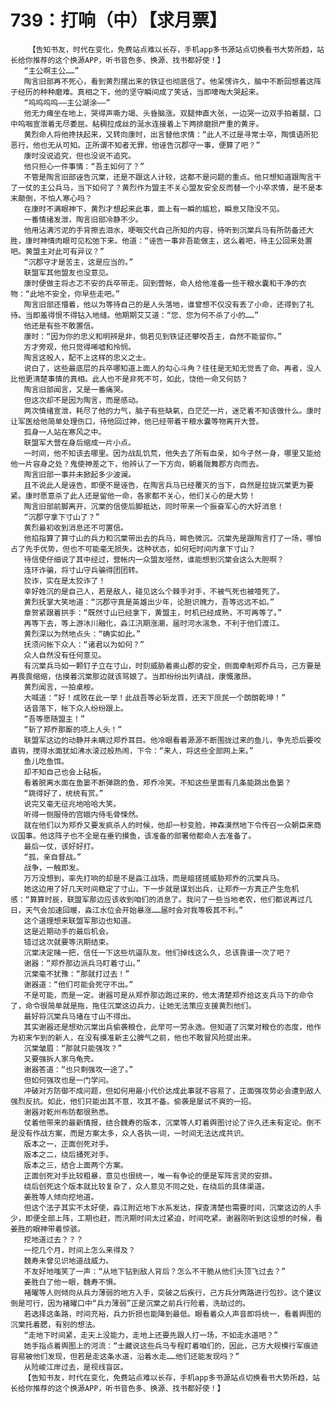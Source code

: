 # 739：打响（中）【求月票】
        【告知书友，时代在变化，免费站点难以长存，手机app多书源站点切换看书大势所趋，站长给你推荐的这个换源APP，听书音色多、换源、找书都好使！】
       “主公啊主公……”
       陶言旧部再不死心，看到黄烈摆出来的铁证也彻底信了。他呆愣许久，脑中不断回想着这阵子经历的种种磨难。真相之下，他的坚守瞬间成了笑话，当即嚎啕大哭起来。
       “呜呜呜呜——主公湖涂——”
       他无力瘫坐在地上，哭得声嘶力竭、头昏脑涨。双腿伸直大张，一边哭一边双手拍着腿，口中呜咽宣泄着无尽委屈。粘稠拉成丝的涎水连接着上下两排磨损严重的黄牙。
       黄烈命人将他搀扶起来，又转向康时，出言替他求情：“此人不过是寻常士卒，陶慎语所犯恶行，他也无从可知。正所谓不知者无罪，他诬告沉郡守一事，便算了吧？”
       康时没说追究，但也没说不追究。
       他只担心一件事情：“吾主如何了？”
       不管是陶言旧部诬告沉棠，还是不跟这人计较，这都不是问题的重点。他只想知道跟陶言干了一仗的主公兵马，当下如何了？黄烈作为盟主不关心盟友安全反而替一个小卒求情，是不是本末颠倒，不怕人寒心吗？
       在康时不满眼神下，黄烈才想起来此事，面上有一瞬的尴尬，瞬息又隐没不见。
       一番情绪发泄，陶言旧部冷静不少。
       他用沾满污泥的手背擦去泪水，哽咽交代自己所知的内容，待听到沉棠兵马有所防备还大胜，康时神情肉眼可见松弛下来。他道：“诬告一事非吾能做主，这么着吧，待主公回来处置吧。黄盟主对此可有异议？”
       “沉郡守才是苦主，这是应当的。”
       联盟军其他盟友也没意见。
       康时便做主将忐忑不安的兵卒带走。回到营帐，命人给他准备一些干粮水囊和干净的衣物：“此地不安全，你早些走吧。”
       陶言旧部还懵着，他以为等待自己的是人头落地，谁曾想不仅没有丢了小命，还得到了礼待。当即羞得恨不得钻入地缝。他期期艾艾道：“您、您为何不杀了小的……”
       他还是有些不敢置信。
       康时：“因为你的忠义和明辨是非，倘若见到铁证还攀咬吾主，自然不能留你。”
       方才旁观，他只觉得唏嘘和怜悯。
       陶言这般人，配不上这样的忠义之士。
       说白了，这些最底层的兵卒哪知道上面人的勾心斗角？往往是无知无觉丢了命。再者，没人比他更清楚事情的真相。此人也不是非死不可，如此，饶他一命又何妨？
       陶言旧部闻言，又是一番痛哭。
       但这次却不是因为陶言，而是感动。
       两次情绪宣泄，耗尽了他的力气，脑子有些缺氧，白茫茫一片，迷茫着不知该做什么。康时让军医给他简单处理伤口，待他回过神，他已经带着干粮水囊等物离开大营。
       孤身一人站在寒风之中。
       联盟军大营在身后缩成一片小点。
       一时间，他不知该去哪里。因为战乱饥荒，他失去了所有血亲，如今孑然一身，哪里又能给他一片容身之处？鬼使神差之下，他辨认了一下方向，朝着陇舞郡方向而去。
       陶言旧部一事并未掀起多少波澜。
       且不说此人是诬告，即便不是诬告，在陶言兵马已经覆灭的当下，自然是拉拢沉棠更为要紧。康时愿意杀了此人还是留他一命，各家都不关心，他们关心的是大势！
       陶言旧部前脚离开，沉棠的信使后脚抵达，同时带来一个振奋军心的大好消息！
       “沉郡守拿下寸山了？”
       黄烈最初收到消息还不可置信。
       他掐指算了算寸山的兵力和沉棠带出去的兵马，眸色微沉。沉棠先是跟陶言打了一场，哪怕占了先手优势，但也不可能毫无损失。这种状态，如何短时间内拿下寸山？
       待信使仔细说了其中经过，营帐内一众盟友哑然，谁能想到沉棠会这么大胆啊？
       连环诈骗，将寸山守兵骗得团团转。
       狡诈，实在是太狡诈了！
       幸好姓沉的是自己人，若是敌人，碰见这么个棘手对手，不被气死也被噎死了。
       黄烈抚掌大笑地道：“沉郡守真是英雄出少年，论胆识魄力，吾等远远不如。”
       章贺紧跟着拱手：“既然寸山已经拿下，黄盟主，时机已经成熟，不可再等了。”
       再等下去，等上游冰川融化，淼江汛期涨潮，届时河水湍急，不利于他们渡江。
       黄烈深以为然地点头：“确实如此。”
       抚须问帐下众人：“诸君以为如何？”
       众人自然没有任何意见。
       有沉棠兵马如一颗钉子立在寸山，时刻威胁着奥山郡的安全，侧面牵制郑乔兵马，己方要是再畏畏缩缩，估摸着沉棠那边就该骂娘了。当即纷纷出列请战，康慨激昂。
       黄烈闻言，一拍桌桉。
       大喊道：“好！成败在此一举！此战吾等必斩龙首，还天下庶民一个朗朗乾坤！”
       话音落下，帐下众人纷纷跟上。
       “吾等愿随盟主！”
       “斩了郑乔那厮的项上人头！”
       联盟军这边的动静并未瞒过郑乔耳目。他冷眼看着源源不断围拢过来的鱼儿，争先恐后要咬直钩，搅得水面犹如沸水滚过般热闹，下令：“来人，将这些全部网上来。”
       鱼儿吃鱼饵。
       却不知自己也会上砧板。
       看着脱离水面在鱼篓不断弹跳的鱼，郑乔冷笑。不知这些里面有几条能跳出鱼篓？
       “跳得好了，统统有赏。”
       说完又毫无征兆地哈哈大笑。
       听得一侧服侍的宫娥内侍毛骨悚然。
       就在他们以为郑乔又要发疯杀人的时候，他却一秒变脸，神森漠然地下令传召一众朝臣来商议国事。他这阵子也不全是在垂钓摸鱼，该准备的部署他都命人去准备了。
       最后一仗，该好好打。
       “孤，亲自督战。”
       战争，一触即发。
       万万没想到，率先打响的却是不是淼江战场，而是暗搓搓威胁郑乔的沉棠兵马。
       她这边用了好几天时间稳定了寸山，下一步就是谋划出兵，让郑乔一方真正产生危机感：“算算时辰，联盟军那边应该收到咱们的消息了。我问了一些当地老农，他们都说再过几日，天气会加速回暖，淼江水位会开始暴涨……届时会对我等极其不利。”
       这个道理想来联盟军那边也知道。
       这是近期动手的最后机会。
       错过这次就要等汛期结束。
       沉棠决定赌一把，信任一下这些坑逼队友。他们掉线这么久，总该靠谱一次了吧？
       谢器：“郑乔那边派兵马盯着寸山。”
       沉棠毫不犹豫：“那就打过去！”
       谢器道：“他们可能会死守不出。”
       不是可能，而是一定。谢器可是从郑乔那边跑过来的，他太清楚郑乔给这支兵马下的命令了，命令很简单就是拖，拖住沉棠这边兵力，让她无法策应支援黄烈他们。
       最好将沉棠兵马堵在寸山不得出。
       其实谢器还是想劝沉棠出兵偷袭粮仓，此举可一劳永逸。但知道了沉棠对粮仓的态度，他作为初来乍到的新人，在没有摸准新主公脾气之前，他也不敢冒风险提出来。
       沉棠皱眉：“那就只能强攻？”
       又要强拆人家乌龟壳。
       谢器答道：“也只剩强攻一途了。”
       但如何强攻也是一门学问。
       冲破对方防御不成问题，但如何用最小代价达成此事就不容易了，正面强攻势必会遭到敌人强烈反抗。如此，他们只能出其不意，攻其不备。偷袭是屡试不爽的一招。
       谢器对乾州布防都很熟悉。
       仗着他带来的最新情报，结合魏寿的版本，沉棠等人盯着舆图讨论了许久还未有定论。倒不是没有作战方案，而是方案太多，众人各执一词，一时间无法达成共识。
       版本之一，正面创死对手。
       版本之二，绕后捅死对手。
       版本之三，结合上面两个方案。
       正面创死对手比较粗暴，意见也很统一，唯一有争论的便是军阵言灵的安排。
       绕后创死这个版本就比较复杂了，众人意见不同之处，在绕后的具体渠道。
       姜胜等人倾向挖地道。
       但这个法子其实不太好使，淼江附近地下水系发达，探查清楚也需要时间，沉棠这边的人手少，即便全部上阵，工期也赶，而汛期时间太过紧迫，时间吃紧。谢器刚听到这设想的时候，看姜胜的眼神带着惊骇。
       挖地道过去？？？
       一挖几个月，时间上怎么来得及？
       魏寿未曾见识地道战威力。
       不友好地嗤笑了一声：“从地下钻到敌人背后？怎么不干脆从他们头顶飞过去？”
       姜胜白了他一眼，魏寿不惧。
       褚曜等人则倾向从兵力薄弱的地方入手，突破之后疾行，己方兵分两路进行包抄。这个建议倒是可行，因为褚曜口中“兵力薄弱”正是沉棠之前兵行险着，洗劫过的。
       若选择这条路，时间充裕，兵力折损也能降到最低。眼看着众人声音即将统一，看着舆图的沉棠托着腮，有别的想法。
       “走地下时间紧，走天上没能力，走地上还要先跟人打一场，不如走水道吧？”
       她手指点着舆图上的河流：“士藏说这些兵马专程盯着咱们的，因此，己方大规模行军痕迹容易被他们发现，但若是走这条水道，沿着水走……他们还能发现吗？”
       从险峻江岸过去，是视线盲区。
       【告知书友，时代在变化，免费站点难以长存，手机app多书源站点切换看书大势所趋，站长给你推荐的这个换源APP，听书音色多、换源、找书都好使！】